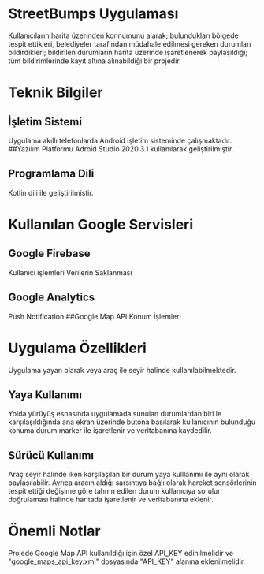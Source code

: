 # StreetBumps Uygulaması
Kullanıcıların harita üzerinden konnumunu alarak; bulundukları bölgede tespit ettikleri, belediyeler tarafından müdahale edilmesi gereken durumları bildirdikleri;
bildirilen durumların harita üzerinde işaretlenerek paylaşıldığı; tüm bildirimlerinde kayıt altına alınabildiği bir projedir.
# Teknik Bilgiler
## İşletim Sistemi
Uygulama akıllı telefonlarda Android işletim sisteminde çalışmaktadır.
##Yazılım Platformu
Adroid Studio 2020.3.1 kullanılarak  geliştirilmiştir.
## Programlama Dili
Kotlin dili ile geliştirilmiştir.
# Kullanılan Google Servisleri
## Google Firebase
Kullanıcı işlemleri
Verilerin Saklanması
## Google Analytics
Push Notification
##Google Map API
Konum İşlemleri
# Uygulama Özellikleri
Uygulama yayan olarak veya araç ile seyir halinde kullanılabilmektedir.
## Yaya Kullanımı
Yolda yürüyüş esnasında uygulamada sunulan durumlardan biri le karşılaşıldığında ana ekran üzerinde butona basılarak kullanıcının bulunduğu konuma durum marker ile işaretlenir
ve veritabanına kaydedilir. 
## Sürücü Kullanımı
Araç seyir halinde iken karşılaşılan bir durum yaya kulllanımı ile aynı olarak paylaşılabilir. Ayrıca aracın aldığı sarsıntıya bağlı olarak hareket sensörlerinin tespit ettiği 
değişime göre tahmn edilen durum kullanıcıya sorulur; doğrulaması halinde haritada işaretlenir ve veritabanına eklenir.
# Önemli Notlar
Projede Google Map API kullanıldığı için özel API_KEY edinilmelidir ve "google_maps_api_key.xml" dosyasında "API_KEY" alanına eklenilmelidir.

  

